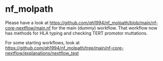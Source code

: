 # nf_molpath

Please have a look at https://github.com/qh1994/nf_molpath/blob/main/nf-core-nextflow/main.nf for the main (dummy) workflow.
That workflow now has methods for HLA typing and checking TERT promotor muttations.

For some starting workflows, look at https://github.com/qh1994/nf_molpath/tree/main/nf-core-nextflow/explanations/nextflow_test


